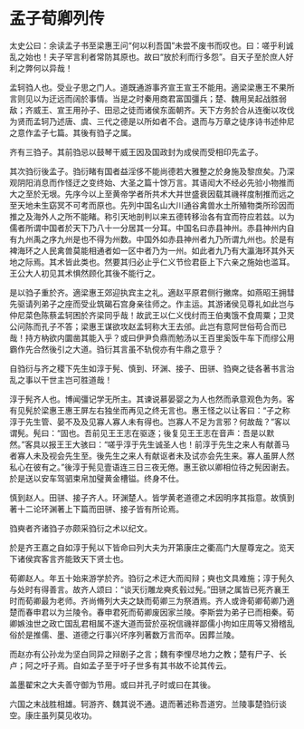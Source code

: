 # 孟子荀卿列传

太史公曰：余读孟子书至梁惠王问“何以利吾国”未尝不废书而叹也。曰：嗟乎利诚乱之始也！夫子罕言利者常防其原也。故曰“放於利而行多怨”。自天子至於庶人好利之弊何以异哉！

孟轲驺人也。受业子思之门人。道既通游事齐宣王宣王不能用。適梁梁惠王不果所言则见以为迂远而阔於事情。当是之时秦用商君富国彊兵；楚、魏用吴起战胜弱敌；齐威王、宣王用孙子、田忌之徒而诸侯东面朝齐。天下方务於合从连衡以攻伐为贤而孟轲乃述唐、虞、三代之德是以所如者不合。退而与万章之徒序诗书述仲尼之意作孟子七篇。其後有驺子之属。

齐有三驺子。其前驺忌以鼓琴干威王因及国政封为成侯而受相印先孟子。

其次驺衍後孟子。驺衍睹有国者益淫侈不能尚德若大雅整之於身施及黎庶矣。乃深观阴阳消息而作怪迂之变终始、大圣之篇十馀万言。其语闳大不经必先验小物推而大之至於无垠。先序今以上至黄帝学者所共术大并世盛衰因载其禨祥度制推而远之至天地未生窈冥不可考而原也。先列中国名山大川通谷禽兽水土所殖物类所珍因而推之及海外人之所不能睹。称引天地剖判以来五德转移治各有宜而符应若兹。以为儒者所谓中国者於天下乃八十一分居其一分耳。中国名曰赤县神州。赤县神州内自有九州禹之序九州是也不得为州数。中国外如赤县神州者九乃所谓九州也。於是有裨海环之人民禽兽莫能相通者如一区中者乃为一州。如此者九乃有大瀛海环其外天地之际焉。其术皆此类也。然要其归必止乎仁义节俭君臣上下六亲之施始也滥耳。王公大人初见其术惧然顾化其後不能行之。

是以驺子重於齐。適梁惠王郊迎执宾主之礼。適赵平原君侧行撇席。如燕昭王拥彗先驱请列弟子之座而受业筑碣石宫身亲往师之。作主运。其游诸侯见尊礼如此岂与仲尼菜色陈蔡孟轲困於齐梁同乎哉！故武王以仁义伐纣而王伯夷饿不食周粟；卫灵公问陈而孔子不答；梁惠王谋欲攻赵孟轲称大王去邠。此岂有意阿世俗苟合而已哉！持方枘欲内圜凿其能入乎？或曰伊尹负鼎而勉汤以王百里奚饭牛车下而缪公用霸作先合然後引之大道。驺衍其言虽不轨傥亦有牛鼎之意乎？

自驺衍与齐之稷下先生如淳于髡、慎到、环渊、接子、田骈、驺奭之徒各著书言治乱之事以干世主岂可胜道哉！

淳于髡齐人也。博闻彊记学无所主。其谏说慕晏婴之为人也然而承意观色为务。客有见髡於梁惠王惠王屏左右独坐而再见之终无言也。惠王怪之以让客曰：“子之称淳于先生管、晏不及及见寡人寡人未有得也。岂寡人不足为言邪？何故哉？”客以谓髡。髡曰：“固也。吾前见王王志在驱逐；後复见王王志在音声：吾是以默然。”客具以报王王大骇曰：“嗟乎淳于先生诚圣人也！前淳于先生之来人有献善马者寡人未及视会先生至。後先生之来人有献讴者未及试亦会先生来。寡人虽屏人然私心在彼有之。”後淳于髡见壹语连三日三夜无倦。惠王欲以卿相位待之髡因谢去。於是送以安车驾驷束帛加璧黄金槽镒。终身不仕。

慎到赵人。田骈、接子齐人。环渊楚人。皆学黄老道德之术因明序其指意。故慎到著十二论环渊著上下篇而田骈、接子皆有所论焉。

驺奭者齐诸驺子亦颇采驺衍之术以纪文。

於是齐王嘉之自如淳于髡以下皆命曰列大夫为开第康庄之衢高门大屋尊宠之。览天下诸侯宾客言齐能致天下贤士也。

荀卿赵人。年五十始来游学於齐。驺衍之术迂大而闳辩；奭也文具难施；淳于髡久与处时有得善言。故齐人颂曰：“谈天衍雕龙奭炙毂过髡。”田骈之属皆已死齐襄王时而荀卿最为老师。齐尚脩列大夫之缺而荀卿三为祭酒焉。齐人或谗荀卿荀卿乃適楚而春申君以为兰陵令。春申君死而荀卿废因家兰陵。李斯尝为弟子已而相秦。荀卿嫉浊世之政亡国乱君相属不遂大道而营於巫祝信禨祥鄙儒小拘如庄周等又猾稽乱俗於是推儒、墨、道德之行事兴坏序列著数万言而卒。因葬兰陵。

而赵亦有公孙龙为坚白同异之辩剧子之言；魏有李悝尽地力之教；楚有尸子、长卢；阿之吁子焉。自如孟子至于吁子世多有其书故不论其传云。

盖墨翟宋之大夫善守御为节用。或曰并孔子时或曰在其後。

六国之末战胜相雄。轲游齐、魏其说不通。退而著述称吾道穷。兰陵事楚驺衍谈空。康庄虽列莫见收功。

